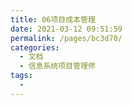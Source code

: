 ```yaml
---
title: 06项目成本管理
date: 2021-03-12 09:51:59
permalink: /pages/bc3d70/
categories:
  - 文档
  - 信息系统项目管理师
tags:
  - 
---
```

